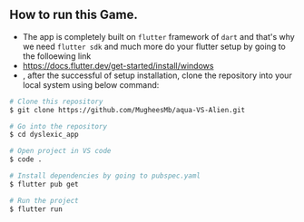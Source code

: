 ## How to run this Game.
- The app is completely built on `flutter` framework of `dart` and that's why we need `flutter sdk` and much more do your flutter setup by going to the folloewing link
- https://docs.flutter.dev/get-started/install/windows
-  , after the successful of setup installation, clone the repository into your local system using below command:

```bash
# Clone this repository
$ git clone https://github.com/MugheesMb/aqua-VS-Alien.git

# Go into the repository
$ cd dyslexic_app

# Open project in VS code
$ code .

# Install dependencies by going to pubspec.yaml
$ flutter pub get

# Run the project
$ flutter run

```
